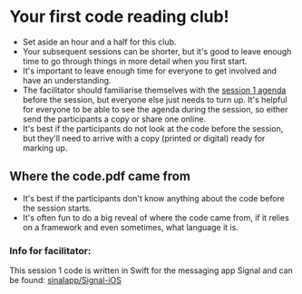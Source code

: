 # Your first code reading club!

* Set aside an hour and a half for this club.
* Your subsequent sessions can be shorter, but it's good to leave enough time to go through things in more detail when you first start.
* It's important to leave enough time for everyone to get involved and have an understanding.
* The facilitator should familiarise themselves with the [session 1 agenda](https://github.com/CodeReadingClubs/Resources/blob/trunk/StarterKit/Session1/agenda.md) before the session, but everyone else just needs to turn up. It's helpful for everyone to be able to see the agenda during the session, so either send the participants a copy or share one online.
* It's best if the participants do not look at the code before the session, but they'll need to arrive with a copy (printed or digital) ready for marking up.

## Where the code.pdf came from

* It's best if the participants don't know anything about the code before the session starts.
* It's often fun to do a big reveal of where the code came from, if it relies on a framework and even sometimes, what language it is.

### Info for facilitator:

 This session 1 code is written in Swift for the messaging app Signal and can be found: [sinalapp/Signal-iOS](https://github.com/signalapp/Signal-iOS/blob/b68d8a3c8147feb2b69e7421a625608c44b98652/Signal/src/Models/PhoneNumberValidator.swift)
